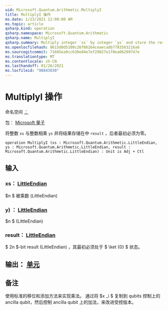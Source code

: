 ```yaml
---
uid: Microsoft.Quantum.Arithmetic.MultiplyI
title: MultiplyI 操作
ms.date: 1/23/2021 12:00:00 AM
ms.topic: article
qsharp.kind: operation
qsharp.namespace: Microsoft.Quantum.Arithmetic
qsharp.name: MultiplyI
qsharp.summary: Multiply integer `xs` by integer `ys` and store the result in `result`, which must be zero initially.
ms.openlocfilehash: 8615d0d5100c26f86264ceaecadb7783563216a6
ms.sourcegitcommit: 71605ea9cc630e84e7ef29027e1f0ea06299747e
ms.translationtype: MT
ms.contentlocale: zh-CN
ms.lasthandoff: 01/26/2021
ms.locfileid: "98843030"
---
```

# <a name="multiplyi-operation"></a>MultiplyI 操作

命名空间 [：](xref:Microsoft.Quantum.Arithmetic)

包： [Microsoft 量子](https://nuget.org/packages/Microsoft.Quantum.Numerics)


将整数 `xs` 与整数相乘 `ys` 并将结果存储在中 `result` ，后者最初必须为零。

```qsharp
operation MultiplyI (xs : Microsoft.Quantum.Arithmetic.LittleEndian, ys : Microsoft.Quantum.Arithmetic.LittleEndian, result : Microsoft.Quantum.Arithmetic.LittleEndian) : Unit is Adj + Ctl
```


## <a name="input"></a>输入

### <a name="xs--littleendian"></a>xs： [LittleEndian](xref:Microsoft.Quantum.Arithmetic.LittleEndian)

$n $ 被乘数 (LittleEndian) 


### <a name="ys--littleendian"></a>y) ： [LittleEndian](xref:Microsoft.Quantum.Arithmetic.LittleEndian)

$n $ (LittleEndian) 


### <a name="result--littleendian"></a>result： [LittleEndian](xref:Microsoft.Quantum.Arithmetic.LittleEndian)

$ 2n $-bit result (LittleEndian) ，其最初必须处于 $ \ket {0} $ 状态。



## <a name="output--unit"></a>输出： [单元](xref:microsoft.quantum.lang-ref.unit)



## <a name="remarks"></a>备注

使用标准的移位和添加方法来实现乘法。
通过将 $x _i $ 复制到 qubits 控制上的 ancilla qubit，然后控制 ancilla qubit 上的加法，来改进受控版本。